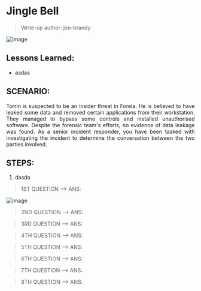 # Jingle Bell
> Write-up author: jon-brandy

![image](https://github.com/jon-brandy/hackthebox/assets/70703371/5971ad1c-2977-47e0-951e-2fc180541d05)


## Lessons Learned:
- asdas

## SCENARIO:

<p align="justify">
Torrin is suspected to be an insider threat in Forela. He is believed to have leaked some data and removed certain applications from their workstation. They managed to bypass some controls and installed unauthorised software. Despite the forensic team's efforts, no evidence of data leakage was found. As a senior incident responder, you have been tasked with investigating the incident to determine the conversation between the two parties involved.
</p>

## STEPS:
1. dasda

> 1ST QUESTION --> ANS:

![image](https://github.com/jon-brandy/hackthebox/assets/70703371/c2ce1b8d-616c-4ca1-b896-388c9c43bad5)


> 2ND QUESTION --> ANS:

> 3RD QUESTION --> ANS:

> 4TH QUESTION --> ANS:

> 5TH QUESTION --> ANS:

> 6TH QUESTION --> ANS:

> 7TH QUESTION --> ANS:

> 8TH QUESTION --> ANS:


